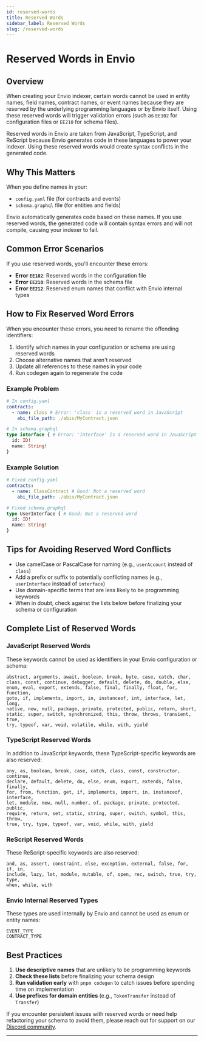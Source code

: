 ```yaml
---
id: reserved-words
title: Reserved Words
sidebar_label: Reserved Words
slug: /reserved-words
---
```


# Reserved Words in Envio

## Overview

When creating your Envio indexer, certain words cannot be used in entity names, field names, contract names, or event names because they are reserved by the underlying programming languages or by Envio itself. Using these reserved words will trigger validation errors (such as `EE102` for configuration files or `EE210` for schema files).

Reserved words in Envio are taken from JavaScript, TypeScript, and ReScript because Envio generates code in these languages to power your indexer. Using these reserved words would create syntax conflicts in the generated code.

## Why This Matters

When you define names in your:

- `config.yaml` file (for contracts and events)
- `schema.graphql` file (for entities and fields)

Envio automatically generates code based on these names. If you use reserved words, the generated code will contain syntax errors and will not compile, causing your indexer to fail.

## Common Error Scenarios

If you use reserved words, you'll encounter these errors:

- **Error `EE102`**: Reserved words in the configuration file
- **Error `EE210`**: Reserved words in the schema file
- **Error `EE212`**: Reserved enum names that conflict with Envio internal types

## How to Fix Reserved Word Errors

When you encounter these errors, you need to rename the offending identifiers:

1. Identify which names in your configuration or schema are using reserved words
2. Choose alternative names that aren't reserved
3. Update all references to these names in your code
4. Run codegen again to regenerate the code

### Example Problem

```yaml
# In config.yaml
contracts:
  - name: class # Error: 'class' is a reserved word in JavaScript
    abi_file_path: ./abis/MyContract.json
```

```graphql
# In schema.graphql
type interface { # Error: 'interface' is a reserved word in JavaScript and TypeScript
  id: ID!
  name: String!
}
```

### Example Solution

```yaml
# Fixed config.yaml
contracts:
  - name: ClassContract # Good: Not a reserved word
    abi_file_path: ./abis/MyContract.json
```

```graphql
# Fixed schema.graphql
type UserInterface { # Good: Not a reserved word
  id: ID!
  name: String!
}
```

## Tips for Avoiding Reserved Word Conflicts

- Use camelCase or PascalCase for naming (e.g., `userAccount` instead of `class`)
- Add a prefix or suffix to potentially conflicting names (e.g., `userInterface` instead of `interface`)
- Use domain-specific terms that are less likely to be programming keywords
- When in doubt, check against the lists below before finalizing your schema or configuration

## Complete List of Reserved Words

### JavaScript Reserved Words

These keywords cannot be used as identifiers in your Envio configuration or schema:

```
abstract, arguments, await, boolean, break, byte, case, catch, char,
class, const, continue, debugger, default, delete, do, double, else,
enum, eval, export, extends, false, final, finally, float, for, function,
goto, if, implements, import, in, instanceof, int, interface, let, long,
native, new, null, package, private, protected, public, return, short,
static, super, switch, synchronized, this, throw, throws, transient, true,
try, typeof, var, void, volatile, while, with, yield
```

### TypeScript Reserved Words

In addition to JavaScript keywords, these TypeScript-specific keywords are also reserved:

```
any, as, boolean, break, case, catch, class, const, constructor, continue,
declare, default, delete, do, else, enum, export, extends, false, finally,
for, from, function, get, if, implements, import, in, instanceof, interface,
let, module, new, null, number, of, package, private, protected, public,
require, return, set, static, string, super, switch, symbol, this, throw,
true, try, type, typeof, var, void, while, with, yield
```

### ReScript Reserved Words

These ReScript-specific keywords are also reserved:

```
and, as, assert, constraint, else, exception, external, false, for, if, in,
include, lazy, let, module, mutable, of, open, rec, switch, true, try, type,
when, while, with
```

### Envio Internal Reserved Types

These types are used internally by Envio and cannot be used as enum or entity names:

```
EVENT_TYPE
CONTRACT_TYPE
```

## Best Practices

1. **Use descriptive names** that are unlikely to be programming keywords
2. **Check these lists** before finalizing your schema design
3. **Run validation early** with `pnpm codegen` to catch issues before spending time on implementation
4. **Use prefixes for domain entities** (e.g., `TokenTransfer` instead of `Transfer`)

If you encounter persistent issues with reserved words or need help refactoring your schema to avoid them, please reach out for support on our [Discord community](https://discord.gg/DhfFhzuJQh).

---
